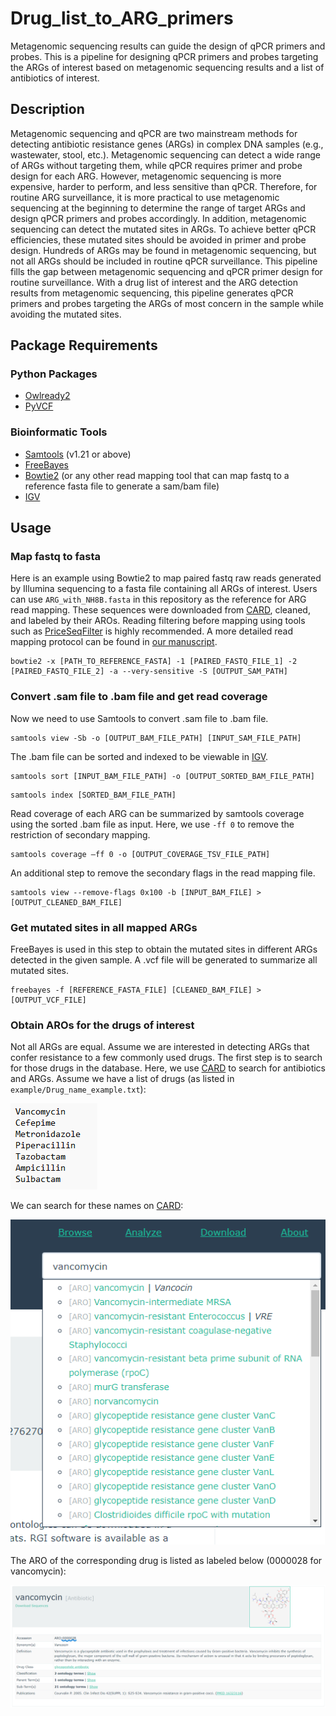 # Drug_list_to_ARG_primers
Metagenomic sequencing results can guide the design of qPCR primers and probes. This is a pipeline for designing qPCR primers and probes targeting the ARGs of interest based on metagenomic sequencing results and a list of antibiotics of interest. 

## Description
Metagenomic sequencing and qPCR are two mainstream methods for detecting antibiotic resistance genes (ARGs) in complex DNA samples (e.g., wastewater, stool, etc.). Metagenomic sequencing can detect a wide range of ARGs without targeting them, while qPCR requires primer and probe design for each ARG. However, metagenomic sequencing is more expensive, harder to perform, and less sensitive than qPCR. Therefore, for routine ARG surveillance, it is more practical to use metagenomic sequencing at the beginning to determine the range of target ARGs and design qPCR primers and probes accordingly. In addition, metagenomic sequencing can detect the mutated sites in ARGs. To achieve better qPCR efficiencies, these mutated sites should be avoided in primer and probe design. Hundreds of ARGs may be found in metagenomic sequencing, but not all ARGs should be included in routine qPCR surveillance. This pipeline fills the gap between metagenomic sequencing and qPCR primer design for routine surveillance. With a drug list of interest and the ARG detection results from metagenomic sequencing, this pipeline generates qPCR primers and probes targeting the ARGs of most concern in the sample while avoiding the mutated sites.

## Package Requirements
### Python Packages  
* [Owlready2](https://github.com/pwin/owlready2)  
* [PyVCF](https://github.com/jamescasbon/PyVCF)  
### Bioinformatic Tools  
* [Samtools](https://www.htslib.org/) (v1.21 or above)  
* [FreeBayes](https://github.com/freebayes/freebayes)  
* [Bowtie2](https://github.com/BenLangmead/bowtie2) (or any other read mapping tool that can map fastq to a reference fasta file to generate a sam/bam file)
* [IGV](https://igv.org/)

## Usage
### Map fastq to fasta  
Here is an example using Bowtie2 to map paired fastq raw reads generated by Illumina sequencing to a fasta file containing all ARGs of interest. Users can use `ARG_with_NH8B.fasta` in this repository as the reference for ARG read mapping. These sequences were downloaded from [CARD](https://card.mcmaster.ca/), cleaned, and labeled by their AROs. Reading filtering before mapping using tools such as [PriceSeqFilter](https://derisilab.ucsf.edu/software/price/) is highly recommended. A more detailed read mapping protocol can be found in [our manuscript](https://www.biorxiv.org/content/10.1101/2024.07.30.605462v1.abstract).
```
bowtie2 -x [PATH_TO_REFERENCE_FASTA] -1 [PAIRED_FASTQ_FILE_1] -2 [PAIRED_FASTQ_FILE_2] -a --very-sensitive -S [OUTPUT_SAM_PATH]
```
### Convert .sam file to .bam file and get read coverage
Now we need to use Samtools to convert .sam file to .bam file.  
```
samtools view -Sb -o [OUTPUT_BAM_FILE_PATH] [INPUT_SAM_FILE_PATH]
```
The .bam file can be sorted and indexed to be viewable in [IGV](https://igv.org/).
```
samtools sort [INPUT_BAM_FILE_PATH] -o [OUTPUT_SORTED_BAM_FILE_PATH]
```
```
samtools index [SORTED_BAM_FILE_PATH]
```
Read coverage of each ARG can be summarized by samtools coverage using the sorted .bam file as input. Here, we use `-ff 0` to remove the restriction of secondary mapping.
```
samtools coverage –ff 0 -o [OUTPUT_COVERAGE_TSV_FILE_PATH]
```
An additional step to remove the secondary flags in the read mapping file.
```
samtools view --remove-flags 0x100 -b [INPUT_BAM_FILE] >[OUTPUT_CLEANED_BAM_FILE]
```
### Get mutated sites in all mapped ARGs
FreeBayes is used in this step to obtain the mutated sites in different ARGs detected in the given sample. A .vcf file will be generated to summarize all mutated sites.
```
freebayes -f [REFERENCE_FASTA_FILE] [CLEANED_BAM_FILE] >[OUTPUT_VCF_FILE]
```
### Obtain AROs for the drugs of interest
Not all ARGs are equal. Assume we are interested in detecting ARGs that confer resistance to a few commonly used drugs. The first step is to search for those drugs in the database. Here, we use [CARD](https://card.mcmaster.ca/) to search for antibiotics and ARGs. Assume we have a list of drugs (as listed in `example/Drug_name_example.txt`):  
  
![](Figures/Drug_names.png)

We can search for these names on [CARD](https://card.mcmaster.ca/):  

![](Figures/CARD_search.png)

The ARO of the corresponding drug is listed as labeled below (0000028 for vancomycin):

![](Figures/CARD_ARO.png)







